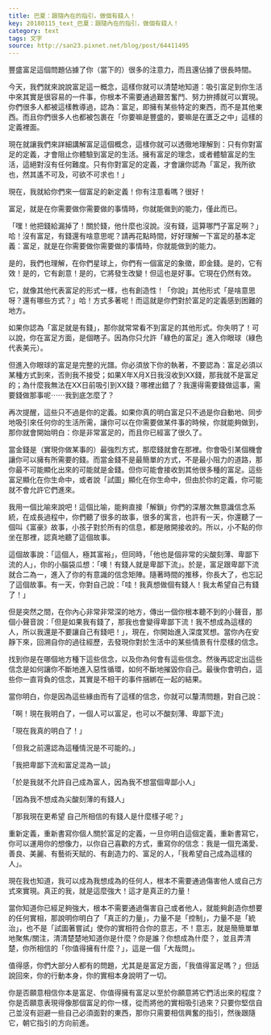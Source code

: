 ```yaml
---
title: 巴夏：跟隨內在的指引，做個有錢人！
key: 20180115_text_巴夏：跟隨內在的指引，做個有錢人！
category: text
tags: 文字
source: http://san23.pixnet.net/blog/post/64411495
---
```


豐盛富足這個問題佔據了你（當下的）很多的注意力，而且還佔據了很長時間。

今天，我們就來說說富足這一概念，這樣你就可以清楚地知道：吸引富足到你生活中來其實是很容易的一件事，你根本不需要通過艱苦奮鬥、努力拚搏就可以實現。你們很多人都被這樣教導過，認為：富足，即擁有某些特定的東西，而不是其他東西。而且你們很多人也都被包裹在「你要嘛是豐盛的，要嘛是在匱乏之中」這樣的定義裡面。

現在就讓我們來詳細講解富足這個概念，這樣你就可以透徹地理解到：只有你對富足的定義，才會阻止你體驗到富足的生活。擁有富足的理念，或者體驗富足的生活，這絕對沒有任何難度。只有你對富足的定義，才會讓你認為「富足，我所欲也，然其遙不可及，可欲不可求也！」

現在，我就給你們來一個富足的新定義！你有注意看嗎？很好！

富足，就是在你需要做你需要做的事情時，你就能做到的能力，僅此而已。

「嘿！他把錢給漏掉了！關於錢，他什麼也沒說。沒有錢，這算哪門子富足啊？」哈！沒有富足，有錢還有啥意思呢？請再花點時間，好好理解一下富足的基本定義：富足，就是在你需要做你需要做的事情時，你就能做到的能力。

是的，我們也理解，在你們星球上，你們有一個富足的象徵，即金錢。是的，它有效！是的，它有創意！是的，它將發生改變！但這也是好事。它現在仍然有效。

它，就像其他代表富足的形式一樣，也有創造性！「你說」其他形式「是啥意思呀？還有哪些方式？」哈！方式多著呢！而這就是你們對於富足的定義感到困難的地方。

如果你認為「富足就是有錢」，那你就常常看不到富足的其他形式。你失明了！可以說，你在富足方面，是個瞎子。因為你只允許「綠色的富足」進入你眼球（綠色代表美元）。

但進入你眼球的富足是完整的光譜。你必須放下你的執著，不要認為：富足必須以某種方式到來，否則我不接受；如果X年X月X日我沒收到XX錢，那我就不是富足的；為什麼我無法在XX日前吸引到XX錢？哪裡出錯了？我還得需要錢做這事，需要錢做那事呢⋯⋯我到底怎麼了？

再次提醒，這些只不過是你的定義。如果你真的明白富足只不過是你自動地、同步地吸引來任何你的生活所需，讓你可以在你需要做某件事的時候，你就能夠做到，那你就會開始明白：你是非常富足的，而且你已經富了很久了。

當金錢是（實現你做某事的）最強烈方式，那麼錢就會在那裡。你會吸引某個機會讓你可以擁有所需要的錢。而當金錢不是最簡單的方式，不是最小阻力的道路，那你最不可能顯化出來的可能就是金錢。但你可能會接收到其他很多種的富足。這些富足顯化在你生命中，或者說「試圖」顯化在你生命中，但由於你的定義，你可能就不會允許它們進來。

我用一個比喻來說吧！這個比喻，能夠直接「解鎖」你們的深層次無意識信念系統，在成長過程中，你們聽了很多的故事，很多的寓言，也許有一天，你還聽了一個叫《富豪》故事，小孩子對於所有的信息，都是敞開接收的。所以，小不點的你坐在那裡，認真地聽了這個故事。

這個故事說：「這個人，極其富裕」，但同時，「他也是個非常的尖酸刻薄、卑鄙下流的人」，你的小腦袋瓜想：「噢！有錢人就是卑鄙下流」。於是，富足跟卑鄙下流就合二為一，進入了你的有意識的信念矩陣。隨著時間的推移，你長大了，也忘記了這個故事。有一天，你對自己說：「哇！我真想做個有錢人！我太希望自己有錢了！」

但是突然之間，在你內心非常非常深的地方，傳出一個你根本聽不到的小聲音，那個小聲音說：「但是如果我有錢了，那我也會變得卑鄙下流！我不想成為這樣的人，所以我還是不要讓自己有錢吧！」，現在，你開始進入深度冥想。當你內在安靜下來，回溯自你的過往經歷，去發現你對於生活中的某些情景有什麼樣的信念。

找到你是在哪個地方種下這些信念，以及你為何會有這些信念。然後再認定出這些信念是如何讓你不斷地進入惡性循環，如何不斷地摧毀你自己。最後你會明白，這些你一直背負的信念，其實是不相干的事件捆綁在一起的結果。

當你明白，你是因為這些緣由而有了這樣的信念，你就可以釐清問題，對自己說：

「啊！現在我明白了，一個人可以富足，也可以不酸刻薄、卑鄙下流」

「現在我真的明白了！」

「但我之前還認為這種情況是不可能的。」

「我把卑鄙下流和富足混為一談」

「於是我就不允許自己成為富人，因為我不想當個卑鄙小人」

「因為我不想成為尖酸刻薄的有錢人」

「那我現在更希望 自己所相信的有錢人是什麼樣子呢？」

重新定義，重新書寫你個人關於富足的定義，一旦你明白這個定義，重新書寫它，你可以運用你的想像力，以你自己喜歡的方式，重寫你的信念：我是一個充滿愛、善良、美麗、有藝術天賦的、有創造力的、富足的人，「我希望自己成為這樣的人」。

現在我也知道，我可以成為我想成為的任何人，根本不需要通過傷害他人或自己方式來實現。真正的我，就是這麼強大！這才是真正的力量！

當你知道你已經足夠強大，根本不需要通過傷害自己或者他人，就能夠創造你想要的任何實相，那說明你明白了「真正的力量」，力量不是「控制」，力量不是「統治」，也不是「試圖著嘗試」使你的實相符合你的意志，不！意志，就是簡簡單單地聚焦/關注，清清楚楚地知道你是什麼？你是誰？你想成為什麼？，並且弄清楚，你所相信的「你值得擁有什麼？」，這是一個「大哉問」。

值得感，你們大部分人都有的問題，尤其是是富足方面，「我值得富足嗎？」但話說回來，你的行動本身，你的實相本身說明了一切。

你是否願意相信你本是富足、你值得擁有富足以至於你願意將它們活出來的程度？你是否願意表現得像那個富足的你一樣，從而將他的實相吸引過來？只要你堅信自己並沒有迴避一些自己必須面對的東西，那你只需要相信興奮的指引，然後跟隨它，朝它指引的方向前進。
